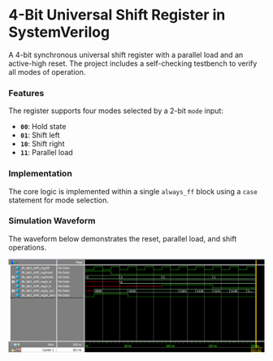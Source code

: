 # 4-Bit Universal Shift Register in SystemVerilog

A 4-bit synchronous universal shift register with a parallel load and an active-high reset. The project includes a self-checking testbench to verify all modes of operation.

### Features
The register supports four modes selected by a 2-bit `mode` input:
* **`00`**: Hold state
* **`01`**: Shift left
* **`10`**: Shift right
* **`11`**: Parallel load

### Implementation
The core logic is implemented within a single `always_ff` block using a `case` statement for mode selection.

### Simulation Waveform
The waveform below demonstrates the reset, parallel load, and shift operations.

![Universal Shift Register Waveform](waveform.png)
